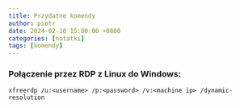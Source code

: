 ```yaml
---
title: Przydatne komendy
author: piotr
date: 2024-02-10 15:00:00 +0800
categories: [notatki]
tags: [komendy]
---
```


### Połączenie przez RDP z Linux do Windows:

```
xfreerdp /u:<username> /p:<password> /v:<machine ip> /dynamic-resolution
```
